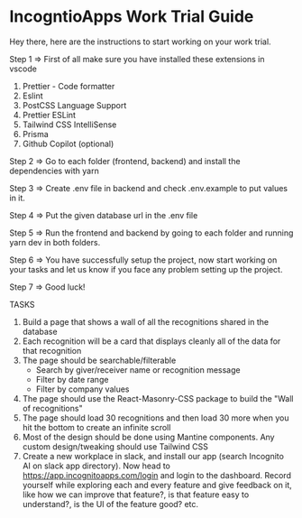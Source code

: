 # IncogntioApps Work Trial Guide

Hey there, here are the instructions to start working on your work trial.

Step 1 => First of all make sure you have installed these extensions in vscode

1. Prettier - Code formatter
2. Eslint
3. PostCSS Language Support
4. Prettier ESLint
5. Tailwind CSS IntelliSense
6. Prisma
7. Github Copilot (optional)

Step 2 => Go to each folder (frontend, backend) and install the dependencies with yarn

Step 3 => Create .env file in backend and check .env.example to put values in it.

Step 4 => Put the given database url in the .env file

Step 5 => Run the frontend and backend by going to each folder and running yarn dev in both folders.

Step 6 => You have successfully setup the project, now start working on your tasks and let us know if you face any problem setting up the project.

Step 7 => Good luck!

TASKS

1. Build a page that shows a wall of all the recognitions shared in the database
2. Each recognition will be a card that displays cleanly all of the data for that recognition
3. The page should be searchable/filterable
   - Search by giver/receiver name or recognition message
   - Filter by date range
   - Filter by company values
4. The page should use the React-Masonry-CSS package to build the "Wall of recognitions"
5. The page should load 30 recognitions and then load 30 more when you hit the bottom to create an infinite scroll
6. Most of the design should be done using Mantine components. Any custom design/tweaking should use Tailwind CSS
7. Create a new workplace in slack, and install our app (search Incognito AI on slack app directory). Now head to https://app.incognitoapps.com/login and login to the dashboard. Record yourself while exploring each and every feature and give feedback on it, like how we can improve that feature?, is that feature easy to understand?, is the UI of the feature good? etc.
